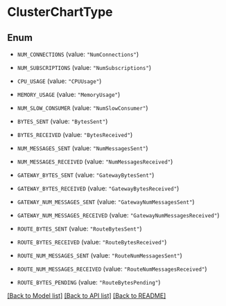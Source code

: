 # ClusterChartType

## Enum


* `NUM_CONNECTIONS` (value: `"NumConnections"`)

* `NUM_SUBSCRIPTIONS` (value: `"NumSubscriptions"`)

* `CPU_USAGE` (value: `"CPUUsage"`)

* `MEMORY_USAGE` (value: `"MemoryUsage"`)

* `NUM_SLOW_CONSUMER` (value: `"NumSlowConsumer"`)

* `BYTES_SENT` (value: `"BytesSent"`)

* `BYTES_RECEIVED` (value: `"BytesReceived"`)

* `NUM_MESSAGES_SENT` (value: `"NumMessagesSent"`)

* `NUM_MESSAGES_RECEIVED` (value: `"NumMessagesReceived"`)

* `GATEWAY_BYTES_SENT` (value: `"GatewayBytesSent"`)

* `GATEWAY_BYTES_RECEIVED` (value: `"GatewayBytesReceived"`)

* `GATEWAY_NUM_MESSAGES_SENT` (value: `"GatewayNumMessagesSent"`)

* `GATEWAY_NUM_MESSAGES_RECEIVED` (value: `"GatewayNumMessagesReceived"`)

* `ROUTE_BYTES_SENT` (value: `"RouteBytesSent"`)

* `ROUTE_BYTES_RECEIVED` (value: `"RouteBytesReceived"`)

* `ROUTE_NUM_MESSAGES_SENT` (value: `"RouteNumMessagesSent"`)

* `ROUTE_NUM_MESSAGES_RECEIVED` (value: `"RouteNumMessagesReceived"`)

* `ROUTE_BYTES_PENDING` (value: `"RouteBytesPending"`)


[[Back to Model list]](../README.md#documentation-for-models) [[Back to API list]](../README.md#documentation-for-api-endpoints) [[Back to README]](../README.md)


